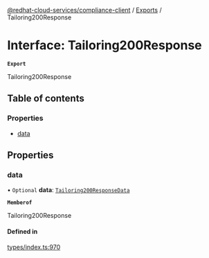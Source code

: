 [@redhat-cloud-services/compliance-client](../README.md) / [Exports](../modules.md) / Tailoring200Response

# Interface: Tailoring200Response

**`Export`**

Tailoring200Response

## Table of contents

### Properties

- [data](Tailoring200Response.md#data)

## Properties

### data

• `Optional` **data**: [`Tailoring200ResponseData`](Tailoring200ResponseData.md)

**`Memberof`**

Tailoring200Response

#### Defined in

[types/index.ts:970](https://github.com/AsToNlele/javascript-clients/blob/main/packages/compliance/types/index.ts#L970)
